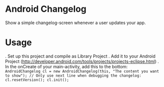 Android Changelog
=================

Show a simple changelog-screen whenever a user updates your app. 


# Usage
. Set up this project and compile as Library Project
. Add it to your Android Project (http://developer.android.com/tools/projects/projects-eclipse.html)
. In the onCreate of your main-activity, add this to the bottom:
      `AndroidChangelog cl = new AndroidChangelog(this, "The content you want to show");
       // Only use next line when debugging the changelog:
       cl.resetVersion();
       cl.init();`

